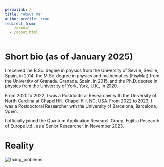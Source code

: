 ```yaml
---
permalink: /
title: "About me"
author_profile: true
redirect_from: 
  - /about/
  - /about.html
---
```


Short bio (as of January 2025)
======
I received the B.Sc. degree in physics from the University of Seville, Seville, Spain, in 2014, the M.Sc. degree in physics and mathematics (FisyMat) from the University of Granada, Granada, Spain,
in 2015, and the Ph.D. degree in physics from the University of York, York, U.K., in 2020.

From 2020 to 2022, I was a Postdoctoral Researcher with the University of North Carolina at Chapel Hill, Chapel Hill, NC, USA. From 2022 to 2023, I was a Postdoctoral Researcher wth the University of Barcelona, Barcelona, Spain. 

I officially joined the Quantum Application Research Group, Fujitsu Research of Europe Ltd., as a Senior Researcher, in November 2023.

Reality
======
![fixing_problems](https://user-images.githubusercontent.com/89744846/214589298-ac2456c0-851e-425e-bdfe-83e2e3cf9e5a.png)
